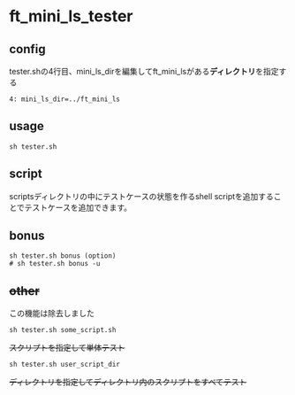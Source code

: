 # ft_mini_ls_tester

## config
tester.shの4行目、mini_ls_dirを編集してft_mini_lsがある**ディレクトリ**を指定する
```
4: mini_ls_dir=../ft_mini_ls
```

## usage
```
sh tester.sh
```

## script
scriptsディレクトリの中にテストケースの状態を作るshell scriptを追加することでテストケースを追加できます。

## bonus
```
sh tester.sh bonus (option)
# sh tester.sh bonus -u
```


## ~~other~~
この機能は除去しました
```
sh tester.sh some_script.sh
```
~~スクリプトを指定して単体テスト~~
```
sh tester.sh user_script_dir
```
~~ディレクトリを指定してディレクトリ内のスクリプトをすべてテスト~~
